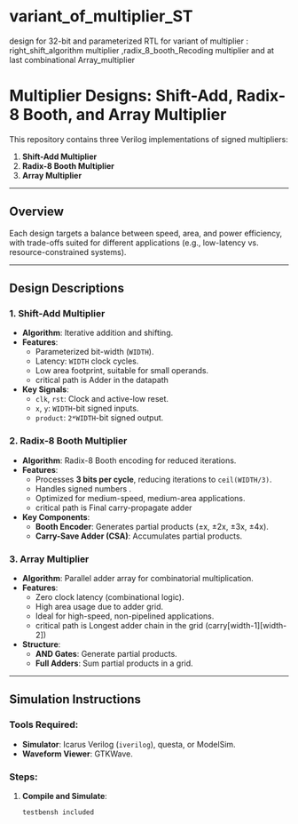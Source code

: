 # variant_of_multiplier_ST
design for 32-bit and parameterized RTL for variant of multiplier : right_shift_algorithm multiplier ,radix_8_booth_Recoding multiplier and at last combinational Array_multiplier
# Multiplier Designs: Shift-Add, Radix-8 Booth, and Array Multiplier  
This repository contains three Verilog implementations of signed multipliers:  
1. **Shift-Add Multiplier**  
2. **Radix-8 Booth Multiplier**  
3. **Array Multiplier**  

---

## Overview  
Each design targets a balance between speed, area, and power efficiency, with trade-offs suited for different applications (e.g., low-latency vs. resource-constrained systems).  

---

## Design Descriptions  

### 1. Shift-Add Multiplier  
- **Algorithm**: Iterative addition and shifting.  
- **Features**:  
  - Parameterized bit-width (`WIDTH`).  
  - Latency: `WIDTH` clock cycles.  
  - Low area footprint, suitable for small operands.
  - critical path is Adder in the datapath
- **Key Signals**:  
  - `clk`, `rst`: Clock and active-low reset.  
  - `x`, `y`: `WIDTH`-bit signed inputs.  
  - `product`: `2*WIDTH`-bit signed output.  

### 2. Radix-8 Booth Multiplier  
- **Algorithm**: Radix-8 Booth encoding for reduced iterations.  
- **Features**:  
  - Processes **3 bits per cycle**, reducing iterations to `ceil(WIDTH/3)`.  
  - Handles signed numbers .  
  - Optimized for medium-speed, medium-area applications.
  - critical path is Final carry-propagate adder
- **Key Components**:  
  - **Booth Encoder**: Generates partial products (±x, ±2x, ±3x, ±4x).  
  - **Carry-Save Adder (CSA)**: Accumulates partial products.  

### 3. Array Multiplier  
- **Algorithm**: Parallel adder array for combinatorial multiplication.  
- **Features**:  
  - Zero clock latency (combinational logic).  
  - High area usage due to adder grid.  
  - Ideal for high-speed, non-pipelined applications.
  - critical path is Longest adder chain in the grid (carry[width-1][width-2])
- **Structure**:  
  - **AND Gates**: Generate partial products.  
  - **Full Adders**: Sum partial products in a grid.  

---

## Simulation Instructions  
### Tools Required:  
- **Simulator**: Icarus Verilog (`iverilog`), questa, or ModelSim.  
- **Waveform Viewer**: GTKWave.  

### Steps:  
1. **Compile and Simulate**:  
   ```bash
   testbensh included
